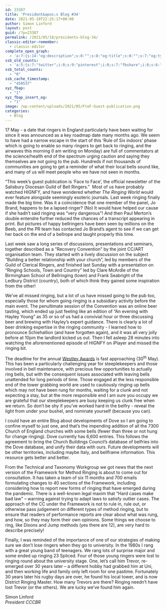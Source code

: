 ```yaml
---
id: 23387
title: 'President&apos;s Blog #34'
date: 2021-05-18T22:25:17+00:00
author: Simon Linford
layout: post
guid: /?p=23387
permalink: /2021/05/18/presidents-blog-34/
classic-editor-remember:
  - classic-editor
complete_open_graph:
  - 'a:7:{s:14:"og:description";s:0:"";s:8:"og:title";s:0:"";s:7:"og:type";s:0:"";s:12:"twitter:card";s:7:"summary";s:15:"twitter:creator";s:0:"";s:19:"twitter:description";s:0:"";s:8:"og:image";s:5:"23389";}'
ssb_old_counts:
  - 'a:5:{s:7:"twitter";i:0;s:9:"pinterest";i:0;s:7:"fbshare";i:0;s:6:"reddit";i:0;s:6:"tumblr";N;}'
ssb_total_counts:
  - "0"
ssb_cache_timestamp:
  - "450537"
xyz_fbap:
  - "1"
xyz_fbap_insert_og:
  - "1"
image: /wp-content/uploads/2021/05/FtoF-Guest-publication.png
categories:
  - Blog
---
```

17 May - a date that ringers in England particularly have been waiting for since it was announced as a key roadmap date many months ago. We seem to have had a narrow escape in the start of this ‘Rule of Six indoors’ phase which is going to enable so many ringers to get back to ringing, and the airwaves this morning (I am writing on Monday) are full of commentators at the science/health end of the spectrum urging caution and saying they themselves are not going to the pub. Hundreds if not thousands of communities are going to get a reminder of what their local bells sound like, and many of us will meet people who we have not seen in months.

“This week’s guest publication is ‘Face to Face’, the official newsletter of the Salisbury Diocesan Guild of Bell Ringers.”  Most of us have probably watched HIGNFY, and have wondered whether _The Ringing World_ would ever feature alongside seemingly esoteric journals. Last week ringing finally made the big time. Was it a coincidence that one member of the panel, Jo Brand, happens to be a lapsed ringer? (No) It would have helped our cause if she hadn’t said ringing was “very dangerous”! And then Paul Merton’s double entendre further reduced the chances of a transcript appearing in print. But pictures of happy bellringers have been seen by millions on the Beeb, and the PR team has contacted Jo Brand’s agent to see if we can get her back on the end of a bellrope and taught properly this time.

Last week saw a long series of discussions, presentations and seminars, together described as a “Recovery Convention” by the joint CC/ART organisation team. They started with a lively discussion on the subject “Building a better relationship with your church”, led by members of the Guild of Clerical Ringers, and finished last Sunday with a presentation on “Ringing Schools, Town and Country” led by Clare McArdle of the Birmingham School of Bellringing (town) and Frank Seabright of the Ledbury District (country), both of which think they gained some inspiration from the other!

We’ve all missed ringing, but a lot of us have missed going to the pub too, especially those for whom going ringing is a subsidiary activity before the main event. The penultimate session of the Convention was an online beer tasting, which ended up just feeling like an edition of “An evening with Hayley Young” as 35 or so of us had a convivial hour or three discussing beer and brewing with Hayley’s expert guidance. There is clearly a lot of beer drinking expertise in the ringing community - I learned how to pronounce Schiehallion (and have forgotten again), and it was all very jolly before at 10pm the landlord kicked us out. Then I fell asleep 28 minutes into watching the aforementioned episode of HIGNFY on iPlayer and missed the ringing bit.

The deadline for the annual <a href="/about/workgroups/stewardship-and-management/westley-award-2021/" target="_blank" rel="noopener">Westley Awards</a> is fast approaching (30<sup>th</sup> May). This has been a particularly challenging year for steeplekeepers and those involved in bell maintenance, with precious few opportunities to actually ring bells, but with the consequent issues associated with leaving bells unattended for long periods of time. Those engaged at the less responsible end of the tower grabbing world are used to cautiously ringing up bells which may not have been rung for months, waiting for a clunk and not expecting a stay, but at the more responsible end I am sure you occupy we are grateful that our steeplekeepers are busy keeping us clunk free when we return. So don’t be shy if you’ve worked hard in the belfry - reveal the light from under your bushel, and nominate yourself (because you can).

I could have an entire Blog about developments of Dove so I am going to confine myself to just one, and that’s the impending addition of all the 7300 Church of England churches with some bells (fewer than three or not hung for change ringing). Dove currently has 6,600 entries. This follows the agreement to bring the Church Buildings Council’s database of belfries into the Dove database, and unify their data with ours. Future developments will be other territories, including maybe Italy, and bellframe information. This resource gets better and better.

From the Technical and Taxonomy Workgroup we got news that the next version of the Framework for Method Ringing is about to come out for consultation. It has taken a team of six 11 months and 700 emails formulating changes to 40 sections of the Framework, including considering how to report new forms of ringing that have emerged during the pandemic. There is a well-known legal maxim that “Hard cases make bad law” – warning against trying to adapt laws to satisfy outlier cases. The approach of the CC under the Framework is not to rule in, rule out, or otherwise pass judgement on different types of method ringing, but to ensure that readers of performance reports are clear about what was rung, and how, so they may form their own opinions. Some things we choose to ring, like Dixons and Jump methods (yes there are 12), are very hard to describe precisely!

Finally, I was reminded of the importance of one of our strategies of making sure we don’t lose ringers when they go to university. In the 1980s I rang with a great young band of teenagers. We rang lots of surprise major and some ended up ringing 23 Spliced. Four of those young ringers were lost to ringing round about the university stage. One, let’s call him Trevor, re-emerged over 30 years later – a different hobby had grabbed him at Uni, and then working life and family only left room for one pastime. Fortunately 30 years later his rugby days are over, he found his local tower, and is now District Ringing Master. How many Trevors are there? Ringing needn’t have lost Trevor (or the others). We are lucky we’ve found him again.

Simon Linford  
_President CCCBR_

